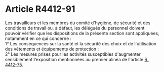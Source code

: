 # Article R4412-91

  
Les travailleurs et les membres du comité d'hygiène, de sécurité et des conditions de travail ou, à défaut, les délégués du personnel doivent pouvoir vérifier que les dispositions de la présente section sont appliquées, notamment en ce qui concerne :   
1° Les conséquences sur la santé et la sécurité des choix et de l'utilisation des vêtements et équipements de protection ;   
2° Les mesures prises pour les activités susceptibles d'augmenter sensiblement l'exposition mentionnées au premier alinéa de l'article [R. 4412-75][1].

 [1]: /affichCodeArticle.do?cidTexte=LEGITEXT000006072050&idArticle=LEGIARTI000018490518&dateTexte=&categorieLien=cid